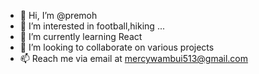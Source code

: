 - 👋 Hi, I’m @premoh
- 👀 I’m interested in football,hiking ...
- 🌱 I’m currently learning React
- 💞️ I’m looking to collaborate on various projects
- 📫 Reach me via email at mercywambui513@gmail.com

